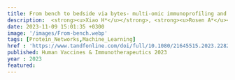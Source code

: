 ```yaml
---
title: From bench to bedside via bytes- multi-omic immunoprofiling and integration using machine learning and network approaches
description:  <strong><u>Xiao H*</u></strong>, <strong><u>Rosen A*</u></strong>, <strong><u>Chhibbar P*</u></strong>, Moise L, <strong><u>Das J✝</u></strong>
date: 2023-11-09 15:01:35 +0300
image: '/images/From-bench.webp'
tags: [Protein_Networks,Machine_Learning]
href : 'https://www.tandfonline.com/doi/full/10.1080/21645515.2023.2282803'
published: Human Vaccines & Immunotherapeutics 2023
year : 2023
featured: 
---
```

